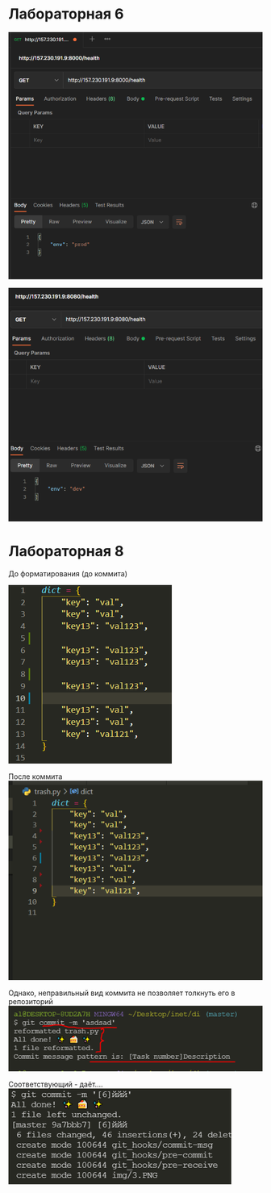 # Лабораторная 6
![](img/1.PNG)


![](img/2.PNG)

# Лабораторная 8
До форматирования (до коммита)

![](img/3.PNG)

После коммита
![](img/4.PNG)

Однако, неправильный вид коммита не позволяет толкнуть его в репозиторий
![](img/5.PNG)

Соответствующий - даёт....
![](img/6.PNG)

